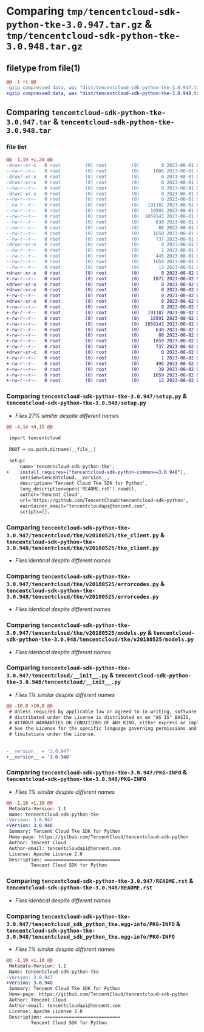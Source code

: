 # Comparing `tmp/tencentcloud-sdk-python-tke-3.0.947.tar.gz` & `tmp/tencentcloud-sdk-python-tke-3.0.948.tar.gz`

## filetype from file(1)

```diff
@@ -1 +1 @@
-gzip compressed data, was "dist/tencentcloud-sdk-python-tke-3.0.947.tar", last modified: Tue Aug  1 00:58:31 2023, max compression
+gzip compressed data, was "dist/tencentcloud-sdk-python-tke-3.0.948.tar", last modified: Wed Aug  2 00:39:56 2023, max compression
```

## Comparing `tencentcloud-sdk-python-tke-3.0.947.tar` & `tencentcloud-sdk-python-tke-3.0.948.tar`

### file list

```diff
@@ -1,19 +1,20 @@
-drwxr-xr-x   0 root         (0) root         (0)        0 2023-08-01 00:58:31.000000 tencentcloud-sdk-python-tke-3.0.947/
--rw-r--r--   0 root         (0) root         (0)     1006 2023-08-01 00:58:31.000000 tencentcloud-sdk-python-tke-3.0.947/setup.py
-drwxr-xr-x   0 root         (0) root         (0)        0 2023-08-01 00:58:31.000000 tencentcloud-sdk-python-tke-3.0.947/tencentcloud/
-drwxr-xr-x   0 root         (0) root         (0)        0 2023-08-01 00:58:31.000000 tencentcloud-sdk-python-tke-3.0.947/tencentcloud/tke/
--rw-r--r--   0 root         (0) root         (0)        0 2023-08-01 00:58:31.000000 tencentcloud-sdk-python-tke-3.0.947/tencentcloud/tke/__init__.py
-drwxr-xr-x   0 root         (0) root         (0)        0 2023-08-01 00:58:31.000000 tencentcloud-sdk-python-tke-3.0.947/tencentcloud/tke/v20180525/
--rw-r--r--   0 root         (0) root         (0)        0 2023-08-01 00:58:31.000000 tencentcloud-sdk-python-tke-3.0.947/tencentcloud/tke/v20180525/__init__.py
--rw-r--r--   0 root         (0) root         (0)   191187 2023-08-01 00:58:31.000000 tencentcloud-sdk-python-tke-3.0.947/tencentcloud/tke/v20180525/tke_client.py
--rw-r--r--   0 root         (0) root         (0)    19591 2023-08-01 00:58:31.000000 tencentcloud-sdk-python-tke-3.0.947/tencentcloud/tke/v20180525/errorcodes.py
--rw-r--r--   0 root         (0) root         (0)  1059143 2023-08-01 00:58:31.000000 tencentcloud-sdk-python-tke-3.0.947/tencentcloud/tke/v20180525/models.py
--rw-r--r--   0 root         (0) root         (0)      630 2023-08-01 00:58:31.000000 tencentcloud-sdk-python-tke-3.0.947/tencentcloud/__init__.py
--rw-r--r--   0 root         (0) root         (0)       88 2023-08-01 00:58:31.000000 tencentcloud-sdk-python-tke-3.0.947/setup.cfg
--rw-r--r--   0 root         (0) root         (0)     1659 2023-08-01 00:58:31.000000 tencentcloud-sdk-python-tke-3.0.947/PKG-INFO
--rw-r--r--   0 root         (0) root         (0)      737 2023-08-01 00:58:31.000000 tencentcloud-sdk-python-tke-3.0.947/README.rst
-drwxr-xr-x   0 root         (0) root         (0)        0 2023-08-01 00:58:31.000000 tencentcloud-sdk-python-tke-3.0.947/tencentcloud_sdk_python_tke.egg-info/
--rw-r--r--   0 root         (0) root         (0)        1 2023-08-01 00:58:31.000000 tencentcloud-sdk-python-tke-3.0.947/tencentcloud_sdk_python_tke.egg-info/dependency_links.txt
--rw-r--r--   0 root         (0) root         (0)      445 2023-08-01 00:58:31.000000 tencentcloud-sdk-python-tke-3.0.947/tencentcloud_sdk_python_tke.egg-info/SOURCES.txt
--rw-r--r--   0 root         (0) root         (0)     1659 2023-08-01 00:58:31.000000 tencentcloud-sdk-python-tke-3.0.947/tencentcloud_sdk_python_tke.egg-info/PKG-INFO
--rw-r--r--   0 root         (0) root         (0)       13 2023-08-01 00:58:31.000000 tencentcloud-sdk-python-tke-3.0.947/tencentcloud_sdk_python_tke.egg-info/top_level.txt
+drwxr-xr-x   0 root         (0) root         (0)        0 2023-08-02 00:39:56.000000 tencentcloud-sdk-python-tke-3.0.948/
+-rw-r--r--   0 root         (0) root         (0)     1072 2023-08-02 00:39:56.000000 tencentcloud-sdk-python-tke-3.0.948/setup.py
+drwxr-xr-x   0 root         (0) root         (0)        0 2023-08-02 00:39:56.000000 tencentcloud-sdk-python-tke-3.0.948/tencentcloud/
+drwxr-xr-x   0 root         (0) root         (0)        0 2023-08-02 00:39:56.000000 tencentcloud-sdk-python-tke-3.0.948/tencentcloud/tke/
+-rw-r--r--   0 root         (0) root         (0)        0 2023-08-02 00:39:56.000000 tencentcloud-sdk-python-tke-3.0.948/tencentcloud/tke/__init__.py
+drwxr-xr-x   0 root         (0) root         (0)        0 2023-08-02 00:39:56.000000 tencentcloud-sdk-python-tke-3.0.948/tencentcloud/tke/v20180525/
+-rw-r--r--   0 root         (0) root         (0)        0 2023-08-02 00:39:56.000000 tencentcloud-sdk-python-tke-3.0.948/tencentcloud/tke/v20180525/__init__.py
+-rw-r--r--   0 root         (0) root         (0)   191187 2023-08-02 00:39:56.000000 tencentcloud-sdk-python-tke-3.0.948/tencentcloud/tke/v20180525/tke_client.py
+-rw-r--r--   0 root         (0) root         (0)    19591 2023-08-02 00:39:56.000000 tencentcloud-sdk-python-tke-3.0.948/tencentcloud/tke/v20180525/errorcodes.py
+-rw-r--r--   0 root         (0) root         (0)  1059143 2023-08-02 00:39:56.000000 tencentcloud-sdk-python-tke-3.0.948/tencentcloud/tke/v20180525/models.py
+-rw-r--r--   0 root         (0) root         (0)      630 2023-08-02 00:39:56.000000 tencentcloud-sdk-python-tke-3.0.948/tencentcloud/__init__.py
+-rw-r--r--   0 root         (0) root         (0)       88 2023-08-02 00:39:56.000000 tencentcloud-sdk-python-tke-3.0.948/setup.cfg
+-rw-r--r--   0 root         (0) root         (0)     1659 2023-08-02 00:39:56.000000 tencentcloud-sdk-python-tke-3.0.948/PKG-INFO
+-rw-r--r--   0 root         (0) root         (0)      737 2023-08-02 00:39:56.000000 tencentcloud-sdk-python-tke-3.0.948/README.rst
+drwxr-xr-x   0 root         (0) root         (0)        0 2023-08-02 00:39:56.000000 tencentcloud-sdk-python-tke-3.0.948/tencentcloud_sdk_python_tke.egg-info/
+-rw-r--r--   0 root         (0) root         (0)        1 2023-08-02 00:39:56.000000 tencentcloud-sdk-python-tke-3.0.948/tencentcloud_sdk_python_tke.egg-info/dependency_links.txt
+-rw-r--r--   0 root         (0) root         (0)      495 2023-08-02 00:39:56.000000 tencentcloud-sdk-python-tke-3.0.948/tencentcloud_sdk_python_tke.egg-info/SOURCES.txt
+-rw-r--r--   0 root         (0) root         (0)       39 2023-08-02 00:39:56.000000 tencentcloud-sdk-python-tke-3.0.948/tencentcloud_sdk_python_tke.egg-info/requires.txt
+-rw-r--r--   0 root         (0) root         (0)     1659 2023-08-02 00:39:56.000000 tencentcloud-sdk-python-tke-3.0.948/tencentcloud_sdk_python_tke.egg-info/PKG-INFO
+-rw-r--r--   0 root         (0) root         (0)       13 2023-08-02 00:39:56.000000 tencentcloud-sdk-python-tke-3.0.948/tencentcloud_sdk_python_tke.egg-info/top_level.txt
```

### Comparing `tencentcloud-sdk-python-tke-3.0.947/setup.py` & `tencentcloud-sdk-python-tke-3.0.948/setup.py`

 * *Files 27% similar despite different names*

```diff
@@ -4,14 +4,15 @@
 
 import tencentcloud
 
 ROOT = os.path.dirname(__file__)
 
 setup(
     name='tencentcloud-sdk-python-tke',
+    install_requires=["tencentcloud-sdk-python-common==3.0.948"],
     version=tencentcloud.__version__,
     description='Tencent Cloud Tke SDK for Python',
     long_description=open('README.rst').read(),
     author='Tencent Cloud',
     url='https://github.com/TencentCloud/tencentcloud-sdk-python',
     maintainer_email="tencentcloudapi@tencent.com",
     scripts=[],
```

### Comparing `tencentcloud-sdk-python-tke-3.0.947/tencentcloud/tke/v20180525/tke_client.py` & `tencentcloud-sdk-python-tke-3.0.948/tencentcloud/tke/v20180525/tke_client.py`

 * *Files identical despite different names*

### Comparing `tencentcloud-sdk-python-tke-3.0.947/tencentcloud/tke/v20180525/errorcodes.py` & `tencentcloud-sdk-python-tke-3.0.948/tencentcloud/tke/v20180525/errorcodes.py`

 * *Files identical despite different names*

### Comparing `tencentcloud-sdk-python-tke-3.0.947/tencentcloud/tke/v20180525/models.py` & `tencentcloud-sdk-python-tke-3.0.948/tencentcloud/tke/v20180525/models.py`

 * *Files identical despite different names*

### Comparing `tencentcloud-sdk-python-tke-3.0.947/tencentcloud/__init__.py` & `tencentcloud-sdk-python-tke-3.0.948/tencentcloud/__init__.py`

 * *Files 1% similar despite different names*

```diff
@@ -10,8 +10,8 @@
 # Unless required by applicable law or agreed to in writing, software
 # distributed under the License is distributed on an "AS IS" BASIS,
 # WITHOUT WARRANTIES OR CONDITIONS OF ANY KIND, either express or implied.
 # See the License for the specific language governing permissions and
 # limitations under the License.
 
 
-__version__ = '3.0.947'
+__version__ = '3.0.948'
```

### Comparing `tencentcloud-sdk-python-tke-3.0.947/PKG-INFO` & `tencentcloud-sdk-python-tke-3.0.948/PKG-INFO`

 * *Files 1% similar despite different names*

```diff
@@ -1,10 +1,10 @@
 Metadata-Version: 1.1
 Name: tencentcloud-sdk-python-tke
-Version: 3.0.947
+Version: 3.0.948
 Summary: Tencent Cloud Tke SDK for Python
 Home-page: https://github.com/TencentCloud/tencentcloud-sdk-python
 Author: Tencent Cloud
 Author-email: tencentcloudapi@tencent.com
 License: Apache License 2.0
 Description: ============================
         Tencent Cloud SDK for Python
```

### Comparing `tencentcloud-sdk-python-tke-3.0.947/README.rst` & `tencentcloud-sdk-python-tke-3.0.948/README.rst`

 * *Files identical despite different names*

### Comparing `tencentcloud-sdk-python-tke-3.0.947/tencentcloud_sdk_python_tke.egg-info/PKG-INFO` & `tencentcloud-sdk-python-tke-3.0.948/tencentcloud_sdk_python_tke.egg-info/PKG-INFO`

 * *Files 1% similar despite different names*

```diff
@@ -1,10 +1,10 @@
 Metadata-Version: 1.1
 Name: tencentcloud-sdk-python-tke
-Version: 3.0.947
+Version: 3.0.948
 Summary: Tencent Cloud Tke SDK for Python
 Home-page: https://github.com/TencentCloud/tencentcloud-sdk-python
 Author: Tencent Cloud
 Author-email: tencentcloudapi@tencent.com
 License: Apache License 2.0
 Description: ============================
         Tencent Cloud SDK for Python
```

